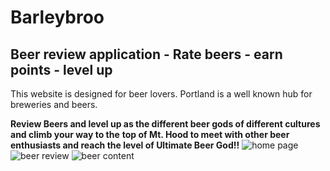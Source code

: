 # Barleybroo
## Beer review application - Rate beers - earn points - level up


This website is designed for beer lovers.  Portland is a well known hub for breweries and beers. 

**Review Beers and level up as the different beer gods of different cultures and climb your way to the**
**top of Mt. Hood to meet with other beer enthusiasts and reach the level of Ultimate Beer God!!**
![home page](https://user-images.githubusercontent.com/54726842/121103614-27763b80-c7b5-11eb-9176-961f9fd5bc1b.PNG)
![beer review](https://user-images.githubusercontent.com/54726842/121103620-293fff00-c7b5-11eb-9bf0-cbc5d6d42df3.PNG)
![beer content](https://user-images.githubusercontent.com/54726842/121103664-407eec80-c7b5-11eb-957a-96ae7703f151.PNG)
